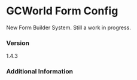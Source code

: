 # GCWorld Form Config

New Form Builder System.  Still a work in progress.




### Version
1.4.3

### Additional Information
